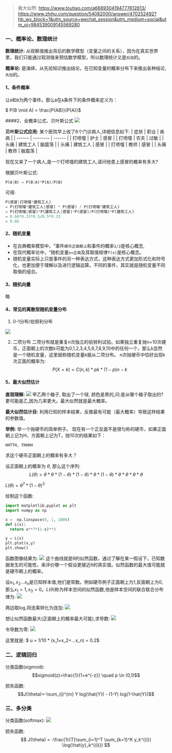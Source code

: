 > 极大似然: https://www.toutiao.com/a6689304194777612813/
> https://www.zhihu.com/question/54082000/answer/470252492?hb_wx_block=1&utm_source=wechat_session&utm_medium=social&utm_oi=984539009145569280


### 一、概率论、数理统计
**数理统计:** 从观察值推出背后的数学模型（变量之间的关系），因为在真实世界里，我们只能通过观测值来预估数学模型，所以数理统计又是`后验`的。

**概率论:** 是演绎，从先验知识推出结论，在已知变量的概率分布下来推出各种结论,`先验`的。

#### 1、条件概率
让`A`和`B`为两个事件。那么`B`在`A`条件下的条件概率定义为：

$ P(B \mid A) = \frac{P(AB)}{P(A)}$

####2、全概率公式、贝叶斯公式
<img src="./img/full2.jpeg">

**贝叶斯公式应用:**
某个医院早上收了6个门诊病人,详细信息如下:
| 症状   | 职业     | 疾病   |
| ------ | -------- | ------ |
| 打喷嚏 | 护士     | 感冒   |
| 打喷嚏 | 农夫     | 过敏   |
| 头痛   | 建筑工人 | 脑震荡 |
| 头痛   | 建筑工人 | 感冒   |
| 打喷嚏 | 教师     | 感冒   |
| 头痛   | 教师     | 脑震荡 |

现在又来了一个病人,是一个打喷嚏的建筑工人,请问他患上感冒的概率有多大?

根据贝叶斯公式:
```py
P(A|B) = P(B|A)*P(A)/P(B)
```

可得:
```py
P(感冒|打喷嚏*建筑工人)
= P(打喷嚏*建筑工人|感冒) * P(感冒) / P(打喷嚏*建筑工人)
= P(打喷嚏|感冒)*P(建筑工人|感冒)*P(感冒)/P(打喷嚏)*P(建筑工人)
= 0.66*0.33*0.5/0.5*0.33
= 0.66
```

#### 2、随机变量
- 在古典概率模型中，“事件`硬币正面朝上`和事件的概率`1/2`是核心概念,
- 在现代概率论中，“随机变量`x=正面`及其取值规律`f(x)`是核心概念。
- 随机变量实际上只是事件的另一种表达方式，这种表达方式更加形式化和符号化，也更加便于理解以及进行逻辑运算。不同的事件，其实就是随机变量不同取值的组合。


#### 3、随机向量
略

#### 4、常见的离散型随机变量分布
1) 0-1分布/伯努利分布
<img src="./img/2.png">


2) 二项分布
二项分布就是重复n次独立的伯努利试验。如果独立重复抛n=10次硬币，正面朝上的次数k可能为0,1,2,3,4,5,6,7,8,9,10中的任何一个，那么k显然是一个随机变量，这里就称随机变量k服从二项分布。
n次抛硬币中恰好出现k次正面的概率为:
$$ P(X=k) = C(n,k) * pk*(1-p)n-k $$

#### 5、最大似然估计
**直观理解:**
<img src="./img/3.png">
甲乙两个箱子, 取出了一个球, 颜色是黑的,问:是从哪个箱子取出的? 更可能是乙,因为几率更大。最大似然就是最大概率。

**最大似然估计目:** 利用已知的样本结果，反推最有可能（最大概率）导致这样结果的参数值。

**举例:**
举一个抛硬币的简单例子。 现在有一个正反面不是很匀称的硬币，如果正面朝上记为H，方面朝上记为T，抛10次的结果如下：
```py
HHTTH, THHHH
```
求这个硬币正面朝上的概率有多大？

设正面朝上的概率为 $\theta$, 那么这个序列:
$$
L(\theta) = \theta * \theta * (1-\theta)*(1-\theta)*\theta*(1-\theta)*\theta*\theta*\theta*\theta
$$

$L(\theta) =\theta^7*(1-\theta)^3$

绘制这个函数:
```py
import matplotlib.pyplot as plt
import numpy as np

x =  np.linspace(0, 1, 1000)
def L(x):
  return x**7*(1-x)**3

y = L(x)
plt.plot(x,y)
plt.show()
```
函数图像结果为:
<img src="./img/s5.png">
这个曲线就是θ的似然函数，通过了解在某一假设下，已知数据发生的可能性，来评价哪一个假设更接近θ的真实值。似然函数的最大值可能就是硬币朝上的概率。

设$x_1, x_2...x_n$是已知样本值,他们是常数。例如硬币例子正面朝上为1,反面朝上为0, 那么$x_1=1, x_3=0$。$L(\theta)$称为样本空间的似然函数,他是样本空间的联合联合分布律为:
<img src="./img/是.png">

两边取log,将连乘转化为连加:
<img src="./img/s2.png">

想让似然函数最大(正面朝上的概率最大可能),求导数:
<img src="./img/s3.png">

令导数为零:
<img src="./img/s4.png">

这里就是:
$ u = 1/10 * (x_1+x_2+...x_n) = 0.2$

### 二、逻辑回归
分类函数(sigmoid):
$$sigmoid(z)=\frac{1}{1+e^{-z}} \quad p \in (0,1)$$

损失函数:
$$J(\theta)=-\sum_{i}^{m} Y log(\hat{Y}) - (1-Y) log(1-\hat{Y})$$

### 三、多分类
分类函数(softmax):
<img src="./img/softmax1.png">

损失函数:
$$ J(\theta) = -\frac{1}{T}\sum_{i=1}^T \sum_{k=1}^K y_k^{(i)} \log(\hat{y}_k^{(i)}) $$
